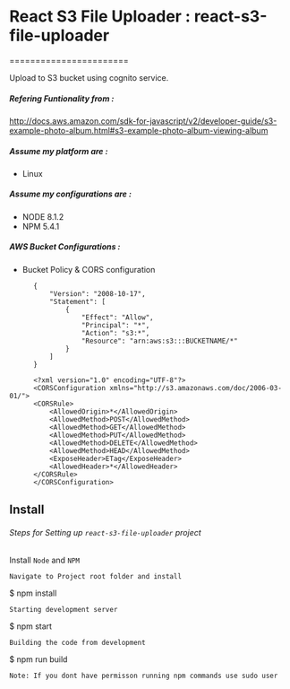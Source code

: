 # React S3 File Uploader : react-s3-file-uploader
=======================

Upload to S3 bucket using cognito service.

##### Refering Funtionality from :
http://docs.aws.amazon.com/sdk-for-javascript/v2/developer-guide/s3-example-photo-album.html#s3-example-photo-album-viewing-album

##### Assume my platform are :
* Linux

##### Assume my configurations are :
* NODE 8.1.2
* NPM 5.4.1

##### AWS Bucket Configurations :

* Bucket Policy & CORS configuration
```
      {
          "Version": "2008-10-17",
          "Statement": [
              {
                  "Effect": "Allow",
                  "Principal": "*",
                  "Action": "s3:*",
                  "Resource": "arn:aws:s3:::BUCKETNAME/*"
              }
          ]
      }

      <?xml version="1.0" encoding="UTF-8"?>
      <CORSConfiguration xmlns="http://s3.amazonaws.com/doc/2006-03-01/">
      <CORSRule>
          <AllowedOrigin>*</AllowedOrigin>
          <AllowedMethod>POST</AllowedMethod>
          <AllowedMethod>GET</AllowedMethod>
          <AllowedMethod>PUT</AllowedMethod>
          <AllowedMethod>DELETE</AllowedMethod>
          <AllowedMethod>HEAD</AllowedMethod>
          <ExposeHeader>ETag</ExposeHeader>
          <AllowedHeader>*</AllowedHeader>
      </CORSRule>
      </CORSConfiguration>

```````````````````

## Install

###### Steps for Setting up `react-s3-file-uploader` project
Install ``Node`` and  ``NPM``
```
Navigate to Project root folder and install
```
$ npm install
```
Starting development server
```
$ npm start
```
Building the code from development
```
$ npm run build
```
Note: If you dont have permisson running npm commands use sudo user



